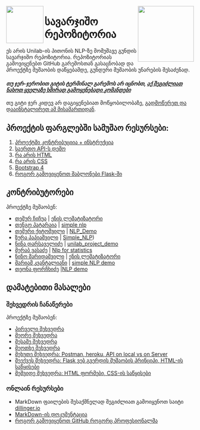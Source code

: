 [<img align="left" width="100" src="https://i.pinimg.com/originals/71/4c/2a/714c2a88445cae52454a5b31c668445e.png">](https://trello.com/b/C1ehbPvE/unilabgnlp2020)
[<img align="right" width="150" src="https://github.com/firstcontributions/first-contributions/raw/master/assets/join-slack-team.png">](https://join.slack.com/t/unilabpythond-h2d3773/shared_invite/zt-h5gvz8mb-dNnD33Wn88TN9jqgHsuOcQ)


# სავარჯიშო რეპოზიტორია
ეს არის Unilab-ის პითონის NLP-ზე მომუშავე გუნდის სავარჯიშო რეპოზიტორია. რეპოზიტორიას გამოვიყენებთ GitHub გარემოსთან გასაცნობად და პროექტზე მუშაობის დაწყებამდე, გუნდური მუშაობის უნარების შესაძენად.

#### *თუ ჯერ-ჯერობით გიტის ტერმინალ გარემოს არ იცნობთ, [აქ შეგიძლიათ ნახოთ ყველაზე ხშირად გამოყენებადი კომანდები]( #https://education.github.com/git-cheat-sheet-education.pdf )*

თუ გიტი ჯერ კიდევ არ დაგიყენებიათ მოწყობილობაზე, [გადმოწერეთ და დააინსტალირეთ ამ მისამართიდან]( https://help.github.com/articles/set-up-git/).

## პროექტის ფარგლებში სამუშაო რესურსები:
1. [პროექტში კონტრიბუციია + ინსტრუქცია](https://github.com/temurchichua/ContributionDemo/tree/master/Chapter1_Contribution)
2. [საერთო API-ს დემო](https://github.com/temurchichua/DemoApi)
3. [რა არის HTML](https://github.com/temurchichua/ContributionDemo/tree/master/Chapter2_HTML)
4. [რა არის CSS](https://github.com/temurchichua/ContributionDemo/tree/master/Chapter3_CSS)
5. [Bootstrap 4](https://github.com/temurchichua/ContributionDemo/tree/master/Chapter4_Bootstrap4)
6. [როგორ გამოვიყენოთ შაბლონები Flask-ში](https://github.com/temurchichua/ContributionDemo/tree/master/Chapter5_Templates)

## კონტრიბუტორები
პროექტზე მუშაობენ:

- [თემურ ჩიჩუა](https://github.com/temurchichua) | [ენის ლემატიზატორი](/Chapter1_Contribution/temur_chichua/readme.md)
- [თენგო პატარაია](https://github.com/tengopataraia123) | [simple nlp](/Chapter1_Contribution/tengo_pataraia/README.md)
- [თემური ქიტოშვილი](https://github.com/TemuriKitoshvili) | [NLP_Demo](/Chapter1_Contribution/temuri_kitoshvili)
- [ზურა პაპიაშვილი](https://github.com/zura-papiashvili) | [Simple_NLP](/Chapter1_Contribution/Zura_Papiashvili)) 
- [ნინა დარსაველიძე](https://github.com/mrticia) | [unilab_project_demo](/Chapter1_Contribution/nina_darsavelidze)
- [მერაბ ვასაძე](https://github.com/merabivasadze) | [Nlp for statistics ](/Chapter1_Contribution/merabi_vasadze)
- [ნინო მარიდაშვილი](https://github.com/Ninosha) | [ენის ლემატიზატორი](/Chapter1_Contribution/ninosha/README.md)
- [მარიამ კვანტალიანი](https://github.com/Mariamikv) | [simple NLP demo](/Chapter1_Contribution/mariam_kvantaliani)
- [თეონა ფორჩხიძე](https://github.com/Teona-tech) |[NLP demo](/Chapter1_Contribution/Teona%20Porchkhidze)

## დამატებითი მასალები

### შეხვედრის ჩანაწერები
პროექტზე მუშაობენ:

- [პირველი შეხვედრა](https://github.com/temurchichua) 
- [მეორე შეხვედრა](https://github.com/tengopataraia123) 
- [მესამე შეხვედრა](https://drive.google.com/file/d/1yyrblV1F-BRYS2JrCpVYqgkSiCZOt7TX/view?usp=sharing)
- [მეოთხე შეხვედრა](https://drive.google.com/file/d/1qKr4Vu3T2vPLptjxtkH2mZKNRlkQzJrU/view?usp=sharing)
- [მეხუთე შეხვედრა: Postman, heroku, API on local vs on Server](https://drive.google.com/file/d/1uvBCRcCCHLECuBhliaeHO84tKKcxnzAf/view?usp=sharing)
- [მეექვეს შეხვედრა: Flask ვებ გვერდის მუშაობის პრინციპი, HTML-ის საწყისები](https://drive.google.com/file/d/1U3_rFNuLvaUso3HmoGcQ-7NpYqqcnN4v/view?usp=sharing)
- [მეშვიდე შეხვედრა: HTML ფორმები, CSS-ის საწყისები](https://drive.google.com/file/d/1WU14HPQJMxiOqN_ZOBquMJ1s1GjqV2mc/view?usp=sharing)

### ონლაინ რესურსები
- MarkDown ფაილების შესაქმნელად შეგიძლიათ გამოიყენოთ საიტი [dillinger.io](https://dillinger.io/)
- [MarkDown-ის დოკუმენტაცია](https://www.markdownguide.org/basic-syntax/)
- [როგორ გამოვიყენოთ GitHub როგორც პროფესიონალმა](https://petabridge.com/blog/use-github-professionally/)
